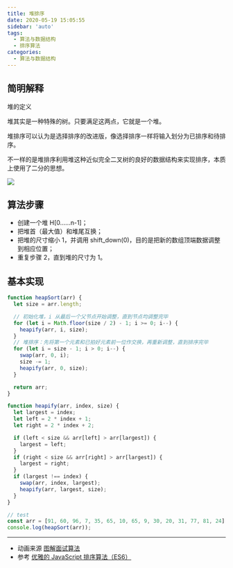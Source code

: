 ```yaml
---
title: 堆排序
date: 2020-05-19 15:05:55
sidebar: 'auto'
tags:
  - 算法与数据结构
  - 排序算法
categories:
  - 算法与数据结构
---
```


## 简明解释

堆的定义

堆其实是一种特殊的树。只要满足这两点，它就是一个堆。

堆排序可以认为是选择排序的改进版，像选择排序一样将输入划分为已排序和待排序。

不一样的是堆排序利用堆这种近似完全二叉树的良好的数据结构来实现排序，本质上使用了二分的思想。

![](https://gitee.com/alvin0216/cdn/raw/master/images/heapSort.png)

## 算法步骤

- 创建一个堆 H[0……n-1]；
- 把堆首（最大值）和堆尾互换；
- 把堆的尺寸缩小 1，并调用 shift_down(0)，目的是把新的数组顶端数据调整到相应位置；
- 重复步骤 2，直到堆的尺寸为 1。

## 基本实现

```js
function heapSort(arr) {
  let size = arr.length;

  // 初始化堆，i 从最后一个父节点开始调整，直到节点均调整完毕
  for (let i = Math.floor(size / 2) - 1; i >= 0; i--) {
    heapify(arr, i, size);
  }
  // 堆排序：先将第一个元素和已拍好元素前一位作交换，再重新调整，直到排序完毕
  for (let i = size - 1; i > 0; i--) {
    swap(arr, 0, i);
    size -= 1;
    heapify(arr, 0, size);
  }

  return arr;
}

function heapify(arr, index, size) {
  let largest = index;
  let left = 2 * index + 1;
  let right = 2 * index + 2;

  if (left < size && arr[left] > arr[largest]) {
    largest = left;
  }
  if (right < size && arr[right] > arr[largest]) {
    largest = right;
  }
  if (largest !== index) {
    swap(arr, index, largest);
    heapify(arr, largest, size);
  }
}

// test
const arr = [91, 60, 96, 7, 35, 65, 10, 65, 9, 30, 20, 31, 77, 81, 24];
console.log(heapSort(arr));
```

---

- 动画来源 [图解面试算法](https://github.com/MisterBooo/LeetCodeAnimation)
- 参考 [优雅的 JavaScript 排序算法（ES6）](https://juejin.im/post/5ab62ec36fb9a028cf326c49)
